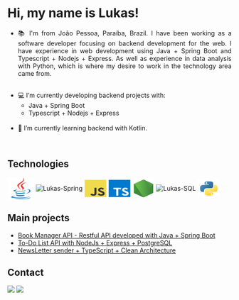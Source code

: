 <h1>Hi, my name is Lukas!</h1>

<div>
<ul>
  <li><p align="justify">📚 I'm from João Pessoa, Paraíba, Brazil. I have been working as a software developer focusing on backend development for the web. I have experience in web development using Java + Spring Boot and Typescript + Nodejs + Express. As well as experience in data analysis with Python, which is where my desire to work in the technology area came from.</p></li>
  <br>
  <li>💻 I’m currently developing backend projects with:
  <ul>
    <li>Java + Spring Boot</li>
    <li>Typescript + Nodejs + Express</li>
  </ul>
  </li>
  <br>
  <li>🌱 I’m currently learning backend with Kotlin.</li>
</ul> 
</div>

<div style="display: inline_block"><br>  
<h2>Technologies</h2>
  <img align="center" alt="Lukas-Java" height="50" width="60" src="https://raw.githubusercontent.com/devicons/devicon/1119b9f84c0290e0f0b38982099a2bd027a48bf1/icons/java/java-original.svg">
  <img align="center" alt="Lukas-Spring" height="40" width="40" src="https://cdn.freebiesupply.com/logos/large/2x/spring-3-logo-png-transparent.png">
  <img align="center" alt="Lukas-Javascript" height="40" width="50" src="https://raw.githubusercontent.com/devicons/devicon/master/icons/javascript/javascript-original.svg">
  <img align="center" alt="Lukas-TypeScript" height="40" width="50" src="https://raw.githubusercontent.com/devicons/devicon/master/icons/typescript/typescript-original.svg">
  <img align="center" alt="Lukas-Nodejs" height="40" width="50" src="https://raw.githubusercontent.com/devicons/devicon/master/icons/nodejs/nodejs-original.svg">
  <img align="center" alt="Lukas-SQL" height="40" width="50" src="https://img.icons8.com/external-flat-juicy-fish/344/external-sql-coding-and-development-flat-flat-juicy-fish.png">
  <img align="center" alt="Lukas-Python" height="40" width="50" src="https://raw.githubusercontent.com/devicons/devicon/master/icons/python/python-original.svg">
</div>

<div>
<h2>Main projects</h2>
<ul>
  <li><a href="https://github.com/Lukasveiga/book-manager">Book Manager API - Restful API developed with Java + Spring Boot</a></li>
  <li><a href="https://github.com/Lukasveiga/todo-list-node-api">To-Do List API with NodeJs + Express + PostgreSQL</a></li>
  <li><a href="https://github.com/Lukasveiga/newsletter-sender-clean-arch">NewsLetter sender + TypeScript + Clean Architecture</a></li>
</ul> 
</div>

<div> 
<h2>Contact</h2>
  <a href = "mailto:lukas.veiga10@gmail.com"><img src="https://img.shields.io/badge/-Gmail-%23333?style=for-the-badge&logo=gmail&logoColor=white" target="_blank"></a>
  <a href="https://www.linkedin.com/in/lukas-veiga-79371b20a" target="_blank"><img src="https://img.shields.io/badge/-LinkedIn-%230077B5?style=for-the-badge&logo=linkedin&logoColor=white" target="_blank"></a>
</div>
